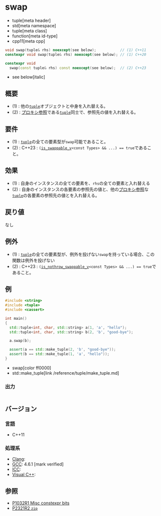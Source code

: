 # swap
* tuple[meta header]
* std[meta namespace]
* tuple[meta class]
* function[meta id-type]
* cpp11[meta cpp]

```cpp
void swap(tuple& rhs) noexcept(see below);           // (1) C++11
constexpr void swap(tuple& rhs) noexcept(see below); // (1) C++20

constexpr void
  swap(const tuple& rhs) const noexcept(see below);  // (2) C++23
```
* see below[italic]

## 概要
- (1) : 他の[`tuple`](../tuple.md)オブジェクトと中身を入れ替える。
- (2) : [プロキシ参照](/reference/iterator/indirectly_writable.md)である[`tuple`](../tuple.md)同士で、参照先の値を入れ替える。


## 要件
- (1) : [`tuple`](../tuple.md)の全ての要素型が`swap`可能であること。
- (2) : C++23 : `(`[`is_swappable_v`](/reference/type_traits/is_swappable.md)`<const Types> && ...) == true`であること。


## 効果
- (1) : 自身のインスタンスの全ての要素を、`rhs`の全ての要素と入れ替える
- (2) : 自身のインスタンスの各要素の参照先の値と、他の[プロキシ参照](/reference/iterator/indirectly_writable.md)な[`tuple`](../tuple.md)の各要素の参照先の値とを入れ替える。


## 戻り値
なし


## 例外
- (1) : [`tuple`](../tuple.md)の全ての要素型が、例外を投げない`swap`を持っている場合、この関数は例外を投げない
- (2) : C++23 : `(`[`is_nothrow_swappable_v`](/reference/type_traits/is_nothrow_swappable.md)`<const Types> && ...) == true`であること。


## 例
```cpp example
#include <string>
#include <tuple>
#include <cassert>

int main()
{
  std::tuple<int, char, std::string> a(1, 'a', "hello");
  std::tuple<int, char, std::string> b(2, 'b', "good-bye");

  a.swap(b);

  assert(a == std::make_tuple(2, 'b', "good-bye"));
  assert(b == std::make_tuple(1, 'a', "hello"));
}
```
* swap[color ff0000]
* std::make_tuple[link /reference/tuple/make_tuple.md]

### 出力
```
```

## バージョン
### 言語
- C++11

### 処理系
- [Clang](/implementation.md#clang): 
- [GCC](/implementation.md#gcc): 4.6.1 [mark verified]
- [ICC](/implementation.md#icc): 
- [Visual C++](/implementation.md#visual_cpp): 


## 参照
- [P1032R1 Misc constexpr bits](http://www.open-std.org/jtc1/sc22/wg21/docs/papers/2018/p1032r1.html)
- [P2321R2 `zip`](https://www.open-std.org/jtc1/sc22/wg21/docs/papers/2021/p2321r2.html)
